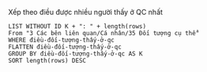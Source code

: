 Xếp theo điều được nhiều người thấy ở QC nhất
```dataview
LIST WITHOUT ID K + ": " + length(rows)
From "3 Các bên liên quan/Cá nhân/35 Đối tượng cụ thể"
WHERE điều-đối-tượng-thấy-ở-qc
FLATTEN điều-đối-tượng-thấy-ở-qc
GROUP BY điều-đối-tượng-thấy-ở-qc AS K
SORT length(rows) DESC
```